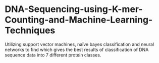 # DNA-Sequencing-using-K-mer-Counting-and-Machine-Learning-Techniques
Utilizing support vector machines, naïve bayes classification and neural networks to find which gives the best results of classification of DNA sequence data into 7 different protein classes.
